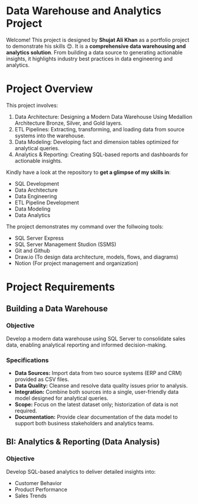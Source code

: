 # Data Warehouse and Analytics Project

Welcome! 
This project is designed by **Shujat Ali Khan** as a portfolio project to demonstrate his skills 😊. It is a **comprehensive data warehousing and analytics solution**. From building a data source to generating actionable insights, it highlights industry best practices in data engineering and analytics. 

# Project Overview

This project involves:
1.  Data Architecture: Designing a Modern Data Warehouse Using Medallion Architecture Bronze, Silver, and Gold layers.
2. ETL Pipelines: Extracting, transforming, and loading data from source systems into the warehouse.
3. Data Modeling: Developing fact and dimension tables optimized for analytical queries.
4. Analytics & Reporting: Creating SQL-based reports and dashboards for actionable insights. 

Kindly have a look at the repository to **get a glimpse of my skills in**:
- SQL Development
- Data Architecture
- Data Engineering
- ETL Pipeline Development
- Data Modeling
- Data Analytics

The project demonstrates my command over the follwoing tools:
- SQL Server Express
- SQL Server Management Studion (SSMS)
- Git and Github
- Draw.io (To design data architecture, models, flows, and diagrams)
- Notion (For project management and organization)

# Project Requirements
## Building a Data Warehouse
### Objective
Develop a modern data warehouse using SQL Server to consolidate sales data, enabling analytical reporting and informed decision-making.
### Specifications
- **Data Sources:** Import data from two source systems (ERP and CRM) provided as CSV files.
- **Data Quality:** Cleanse and resolve data quality issues prior to analysis.
- **Integration:** Combine both sources into a single, user-friendly data model designed for analytical queries.
- **Scope:** Focus on the latest dataset only; historization of data is not required.
- **Documentation:** Provide clear documentation of the data model to support both business stakeholders and analytics teams.
## BI: Analytics & Reporting (Data Analysis)
### Objective
Develop SQL-based analytics to deliver detailed insights into:
- Customer Behavior
- Product Performance
- Sales Trends
